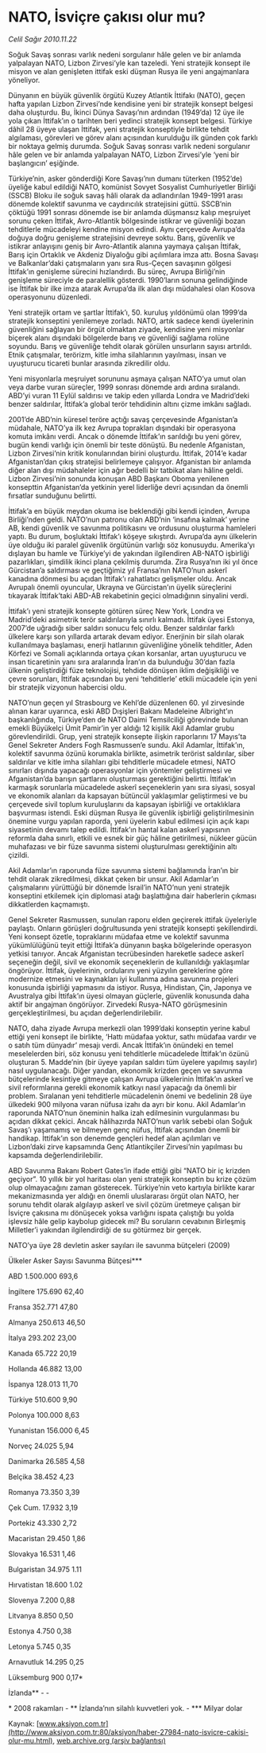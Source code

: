 # NATO, İsviçre çakısı olur mu?

*Celil Sağır 2010.11.22*

<font class="agenda2NewsSpot">
 Soğuk Savaş sonrası varlık nedeni sorgulanır hâle gelen ve bir anlamda yalpalayan NATO, Lizbon Zirvesi’yle kan tazeledi. Yeni stratejik konsept ile misyon ve alan genişleten ittifak eski düşman Rusya ile yeni angajmanlara yöneliyor.
</font>
<font class="newsDetail">
 <p>
  <p class="MsoNormal">
   Dünyanın en büyük güvenlik örgütü Kuzey Atlantik İttifakı (NATO), geçen hafta yapılan Lizbon Zirvesi’nde kendisine yeni bir stratejik konsept belgesi daha oluşturdu. Bu, İkinci Dünya Savaşı’nın ardından (1949’da) 12 üye ile yola çıkan İttifak’ın o tarihten beri yedinci stratejik konsept belgesi. Türkiye dâhil 28 üyeye ulaşan İttifak, yeni stratejik konseptiyle birlikte tehdit algılaması, görevleri ve görev alanı açısından kurulduğu ilk günden çok farklı bir noktaya gelmiş durumda. Soğuk Savaş sonrası varlık nedeni sorgulanır hâle gelen ve bir anlamda yalpalayan NATO, Lizbon Zirvesi’yle ‘yeni bir başlangıcın’ eşiğinde.
  </p>
  <p class="MsoNormal">
   Türkiye’nin, asker gönderdiği Kore Savaşı’nın dumanı tüterken (1952’de) üyeliğe kabul edildiği NATO, komünist Sovyet Sosyalist Cumhuriyetler Birliği (SSCB) Bloku ile soğuk savaş hâli olarak da adlandırılan 1949-1991 arası dönemde kolektif savunma ve caydırıcılık stratejisini güttü. SSCB’nin çöktüğü 1991 sonrası dönemde ise bir anlamda düşmansız kalıp meşruiyet sorunu çeken İttifak, Avro-Atlantik bölgesinde istikrar ve güvenliği bozan tehditlerle mücadeleyi kendine misyon edindi. Aynı çerçevede Avrupa’da doğuya doğru genişleme stratejisini devreye soktu. Barış, güvenlik ve istikrar anlayışını geniş bir Avro-Atlantik alanına yaymaya çalışan İttifak, Barış için Ortaklık ve Akdeniz Diyaloğu gibi açılımlara imza attı. Bosna Savaşı ve Balkanlar’daki çatışmaların yanı sıra Rus-Çeçen savaşının gölgesi İttifak’ın genişleme sürecini hızlandırdı. Bu süreç, Avrupa Birliği’nin genişleme süreciyle de paralellik gösterdi. 1990’ların sonuna gelindiğinde ise İttifak bir ilke imza atarak Avrupa’da ilk alan dışı müdahalesi olan Kosova operasyonunu düzenledi.
  </p>
  <p class="MsoNormal">
   Yeni stratejik ortam ve şartlar İttifak’ı, 50. kuruluş yıldönümü olan 1999’da stratejik konseptini yenilemeye zorladı. NATO, artık sadece kendi üyelerinin güvenliğini sağlayan bir örgüt olmaktan ziyade, kendisine yeni misyonlar biçerek alanı dışındaki bölgelerde barış ve güvenliği sağlama rolüne soyundu. Barış ve güvenliğe tehdit olarak görülen unsurların sayısı artırıldı. Etnik çatışmalar, terörizm, kitle imha silahlarının yayılması, insan ve uyuşturucu ticareti bunlar arasında zikredilir oldu.
  </p>
  <p class="MsoNormal">
   Yeni misyonlarla meşruiyet sorununu aşmaya çalışan NATO’ya umut olan veya darbe vuran süreçler, 1999 sonrası dönemde ardı ardına sıralandı. ABD’yi vuran 11 Eylül saldırısı ve takip eden yıllarda Londra ve Madrid’deki benzer saldırılar, İttifak’a global terör tehdidinin altını çizme imkânı sağladı.
  </p>
  <p class="MsoNormal">
   2001’de ABD’nin küresel teröre açtığı savaş çerçevesinde Afganistan’a müdahale, NATO’ya ilk kez Avrupa toprakları dışındaki bir operasyona komuta imkânı verdi. Ancak o dönemde İttifak’ın sarıldığı bu yeni görev, bugün kendi varlığı için önemli bir teste dönüştü. Bu nedenle Afganistan, Lizbon Zirvesi’nin kritik konularından birini oluşturdu. İttifak, 2014’e kadar Afganistan’dan çıkış stratejisi belirlemeye çalışıyor. Afganistan bir anlamda diğer alan dışı müdahaleler için ağır bedelli bir tatbikat alanı hâline geldi. Lizbon Zirvesi’nin sonunda konuşan ABD Başkanı Oboma yenilenen konsepttin Afganistan’da yetkinin yerel liderliğe devri açısından da önemli fırsatlar sunduğunu belirtti.
   <span>
   </span>
  </p>
  <p class="MsoNormal">
   İttifak’a en büyük meydan okuma ise beklendiği gibi kendi içinden, Avrupa Birliği’nden geldi. NATO’nun patronu olan ABD’nin ‘insafına kalmak’ yerine AB, kendi güvenlik ve savunma politikasını ve ordusunu oluşturma hamleleri yaptı. Bu durum, boşluktaki İttifak’ı köşeye sıkıştırdı. Avrupa’da aynı ülkelerin üye olduğu iki paralel güvenlik örgütünün varlığı söz konusuydu. Amerika’yı dışlayan bu hamle ve Türkiye’yi de yakından ilgilendiren AB-NATO işbirliği pazarlıkları, şimdilik ikinci plana çekilmiş durumda. Zira Rusya’nın iki yıl önce Gürcistan’a saldırması ve geçtiğimiz yıl Fransa’nın NATO’nun askerî kanadına dönmesi bu açıdan İttifak’ı rahatlatıcı gelişmeler oldu. Ancak Avrupalı önemli oyuncular, Ukrayna ve Gürcistan’ın üyelik süreçlerini tıkayarak İttifak’taki ABD-AB rekabetinin geçici olmadığının sinyalini verdi.
  </p>
  <p class="MsoNormal">
   İttifak’ı yeni stratejik konsepte götüren süreç New York, Londra ve Madrid’deki asimetrik terör saldırılarıyla sınırlı kalmadı. İttifak üyesi Estonya, 2007’de uğradığı siber saldırı sonucu felç oldu. Benzer saldırılar farklı ülkelere karşı son yıllarda artarak devam ediyor. Enerjinin bir silah olarak kullanılmaya başlaması, enerji hatlarının güvenliğine yönelik tehditler, Aden Körfezi ve Somali açıklarında ortaya çıkan korsanlar, artan uyuşturucu ve insan ticaretinin yanı sıra aralarında İran’ın da bulunduğu 30’dan fazla ülkenin geliştirdiği füze teknolojisi, tehdide dönüşen iklim değişikliği ve çevre sorunları, İttifak açısından bu yeni ‘tehditlerle’ etkili mücadele için yeni bir stratejik vizyonun habercisi oldu.
  </p>
  <p class="MsoNormal">
   NATO’nun geçen yıl Strasbourg ve Kehl’de düzenlenen 60. yıl zirvesinde alınan karar uyarınca, eski ABD Dışişleri Bakanı Madeleine Albright’ın başkanlığında, Türkiye’den de NATO Daimi Temsilciliği görevinde bulunan emekli Büyükelçi Ümit Pamir’in yer aldığı 12 kişilik Akil Adamlar grubu görevlendirildi. Grup, yeni stratejik konsepte ilişkin raporlarını 17 Mayıs’ta Genel Sekreter Anders Fogh Rasmussen’e sundu. Akil Adamlar, İttifak’ın, kolektif savunma özünü korumakla birlikte, asimetrik terörist saldırılar, siber saldırılar ve kitle imha silahları gibi tehditlerle mücadele etmesi, NATO sınırları dışında yapacağı operasyonlar için yöntemler geliştirmesi ve Afganistan’da barışın şartlarını oluşturması gerektiğini belirtti. İttifak’ın karmaşık sorunlarla mücadelede askerî seçeneklerin yanı sıra siyasi, sosyal ve ekonomik alanları da kapsayan bütüncül yaklaşımlar geliştirmesi ve bu çerçevede sivil toplum kuruluşlarını da kapsayan işbirliği ve ortaklıklara başvurması istendi. Eski düşman Rusya ile güvenlik işbirliği geliştirilmesinin önemine vurgu yapılan raporda, yeni üyelerin kabul edilmesi için açık kapı siyasetinin devamı talep edildi. İttifak’ın hantal kalan askerî yapısının reformla daha sınırlı, etkili ve esnek bir güç hâline getirilmesi, nükleer gücün muhafazası ve bir füze savunma sistemi oluşturulması gerektiğinin altı çizildi.
   <span>
   </span>
  </p>
  <p class="MsoNormal">
   Akil Adamlar’ın raporunda füze savunma sistemi bağlamında İran’ın bir tehdit olarak zikredilmesi, dikkat çeken bir unsur. Akil Adamlar’ın çalışmalarını yürüttüğü bir dönemde İsrail’in NATO’nun yeni stratejik konseptini etkilemek için diplomasi atağı başlattığına dair haberlerin çıkması dikkatlerden kaçmamıştı.
  </p>
  <p class="MsoNormal">
   Genel Sekreter Rasmussen, sunulan raporu elden geçirerek ittifak üyeleriyle paylaştı. Onların görüşleri doğrultusunda yeni stratejik konsepti şekillendirdi. Yeni konsept özetle, topraklarını müdafaa etme ve kolektif savunma yükümlülüğünü teyit ettiği İttifak’a dünyanın başka bölgelerinde operasyon yetkisi tanıyor. Ancak Afganistan tecrübesinden hareketle sadece askerî seçeneğin değil, sivil ve ekonomik seçeneklerin de kullanıldığı yaklaşımlar öngörüyor. İttifak, üyelerinin, ordularını yeni yüzyılın gereklerine göre modernize etmesini ve kaynakları iyi kullanma adına savunma projeleri konusunda işbirliği yapmasını da istiyor. Rusya, Hindistan, Çin, Japonya ve Avustralya gibi İttifak’ın üyesi olmayan güçlerle, güvenlik konusunda daha aktif bir angajman öngörüyor. Zirvedeki Rusya-NATO görüşmesinin gerçekleştirilmesi, bu açıdan değerlendirilebilir.
  </p>
  <p class="MsoNormal">
   NATO, daha ziyade Avrupa merkezli olan 1999’daki konseptin yerine kabul ettiği yeni konsept ile birlikte, ‘Hattı müdafaa yoktur, sathı müdafaa vardır ve o satıh tüm dünyadır’ mesajı verdi. Ancak İttifak’ın önündeki en temel meselelerden biri, söz konusu yeni tehditlerle mücadelede İttifak’ın özünü oluşturan 5. Madde’nin (bir üyeye yapılan saldırı tüm üyelere yapılmış sayılır) nasıl uygulanacağı. Diğer yandan, ekonomik krizden geçen ve savunma bütçelerinde kesintiye gitmeye çalışan Avrupa ülkelerinin İttifak’ın askerî ve sivil reformlarına gerekli ekonomik katkıyı nasıl yapacağı da önemli bir problem. Sıralanan yeni tehditlerle mücadelenin önemi ve bedelinin 28 üye ülkedeki 900 milyona varan nüfusa izahı da ayrı bir konu. Akil Adamlar’ın raporunda NATO’nun öneminin halka izah edilmesinin vurgulanması bu açıdan dikkat çekici. Ancak hâlihazırda NATO’nun varlık sebebi olan Soğuk Savaş’ı yaşamamış ve bilmeyen genç nüfus, İttifak açısından önemli bir handikap. İttifak’ın son denemde gençleri hedef alan açılımları ve Lizbon’daki zirve kapsamında Genç Atlantikçiler Zirvesi’nin yapılması bu kapsamda değerlendirilebilir.
  </p>
  <p class="MsoNormal">
   ABD Savunma Bakanı Robert Gates’in ifade ettiği gibi “NATO bir iç krizden geçiyor”.
   <span>
   </span>
   10 yıllık bir yol haritası olan yeni stratejik konseptin bu krize çözüm olup olmayacağını zaman gösterecek. Türkiye’nin veto kartıyla birlikte karar mekanizmasında yer aldığı en önemli uluslararası örgüt olan NATO, her sorunu tehdit olarak algılayıp askerî ve sivil çözüm üretmeye çalışan bir İsviçre çakısına mı dönüşecek yoksa varlığını ispata çalıştığı bu yolda işlevsiz hâle gelip kaybolup gidecek mi? Bu soruların cevabının Birleşmiş Milletler’i yakından ilgilendirdiği de su götürmez bir gerçek.
  </p>
  <p class="MsoNormal">
  </p>
  <p class="MsoNormal">
  </p>
  <p class="MsoNormal">
   NATO’ya üye 28 devletin asker sayıları ile savunma bütçeleri (2009)
  </p>
  <p class="MsoNormal">
   <span>
   </span>
  </p>
  <p class="MsoNormal">
   <span>
   </span>
   Ülkeler
   <span>
   </span>
   Asker
   <span>
   </span>
   Sayısı
   <span>
   </span>
   Savunma Bütçesi***
  </p>
  <p class="MsoNormal">
  </p>
  <p class="MsoNormal">
   <span>
   </span>
   ABD
   <span>
   </span>
   <span>
   </span>
   1.500.000
   <span>
   </span>
   693,6
  </p>
  <p class="MsoNormal">
   <span>
   </span>
   İngiltere
   <span>
   </span>
   175.690
   <span>
   </span>
   62,40
  </p>
  <p class="MsoNormal">
   <span>
   </span>
   Fransa
   <span>
   </span>
   <span>
   </span>
   352.771
   <span>
   </span>
   47,80
  </p>
  <p class="MsoNormal">
   <span>
   </span>
   Almanya
   <span>
   </span>
   250.613
   <span>
   </span>
   46,50
  </p>
  <p class="MsoNormal">
   <span>
   </span>
   İtalya
   <span>
   </span>
   <span>
   </span>
   293.202
   <span>
   </span>
   23,00
  </p>
  <p class="MsoNormal">
   <span>
   </span>
   Kanada
   <span>
   </span>
   65.722
   <span>
   </span>
   <span>
   </span>
   20,19
  </p>
  <p class="MsoNormal">
   <span>
   </span>
   Hollanda
   <span>
   </span>
   46.882
   <span>
   </span>
   <span>
   </span>
   13,00
  </p>
  <p class="MsoNormal">
   <span>
   </span>
   İspanya
   <span>
   </span>
   128.013
   <span>
   </span>
   11,70
  </p>
  <p class="MsoNormal">
   <span>
   </span>
   Türkiye
   <span>
   </span>
   510.600
   <span>
   </span>
   9,90
  </p>
  <p class="MsoNormal">
   <span>
   </span>
   Polonya
   <span>
   </span>
   100.000
   <span>
   </span>
   8,63
  </p>
  <p class="MsoNormal">
   <span>
   </span>
   Yunanistan
   <span>
   </span>
   156.000
   <span>
   </span>
   6,45
  </p>
  <p class="MsoNormal">
   <span>
   </span>
   Norveç
   <span>
   </span>
   <span>
   </span>
   24.025
   <span>
   </span>
   <span>
   </span>
   5,94
  </p>
  <p class="MsoNormal">
   <span>
   </span>
   Danimarka
   <span>
   </span>
   26.585
   <span>
   </span>
   <span>
   </span>
   4,58
  </p>
  <p class="MsoNormal">
   <span>
   </span>
   Belçika
   <span>
   </span>
   38.452
   <span>
   </span>
   <span>
   </span>
   4,23
  </p>
  <p class="MsoNormal">
   <span>
   </span>
   Romanya
   <span>
   </span>
   73.350
   <span>
   </span>
   <span>
   </span>
   3,39
  </p>
  <p class="MsoNormal">
   <span>
   </span>
   Çek Cum.
   <span>
   </span>
   17.932
   <span>
   </span>
   <span>
   </span>
   3,19
  </p>
  <p class="MsoNormal">
   <span>
   </span>
   Portekiz
   <span>
   </span>
   43.330
   <span>
   </span>
   <span>
   </span>
   2,72
  </p>
  <p class="MsoNormal">
   <span>
   </span>
   Macaristan
   <span>
   </span>
   29.450
   <span>
   </span>
   <span>
   </span>
   1,86
  </p>
  <p class="MsoNormal">
   <span>
   </span>
   Slovakya
   <span>
   </span>
   16.531
   <span>
   </span>
   <span>
   </span>
   1,46
  </p>
  <p class="MsoNormal">
   <span>
   </span>
   Bulgaristan
   <span>
   </span>
   34.975
   <span>
   </span>
   <span>
   </span>
   1.11
  </p>
  <p class="MsoNormal">
   <span>
   </span>
   Hırvatistan
   <span>
   </span>
   18.600
   <span>
   </span>
   <span>
   </span>
   1.02
  </p>
  <p class="MsoNormal">
   <span>
   </span>
   Slovenya
   <span>
   </span>
   7.200
   <span>
   </span>
   <span>
   </span>
   0,88
  </p>
  <p class="MsoNormal">
   <span>
   </span>
   Litvanya
   <span>
   </span>
   8.850
   <span>
   </span>
   <span>
   </span>
   0,50
  </p>
  <p class="MsoNormal">
   <span>
   </span>
   Estonya
   <span>
   </span>
   4.750
   <span>
   </span>
   <span>
   </span>
   0,38
  </p>
  <p class="MsoNormal">
   <span>
   </span>
   Letonya
   <span>
   </span>
   5.745
   <span>
   </span>
   <span>
   </span>
   0,35
  </p>
  <p class="MsoNormal">
   <span>
   </span>
   Arnavutluk
   <span>
   </span>
   14.295
   <span>
   </span>
   <span>
   </span>
   0,25
  </p>
  <p class="MsoNormal">
   <span>
   </span>
   Lüksemburg
   <span>
   </span>
   900
   <span>
   </span>
   <span>
   </span>
   0,17*
  </p>
  <p class="MsoNormal">
   <span>
   </span>
   İzlanda**
   <span>
   </span>
   -
   <span>
   </span>
   <span>
   </span>
   -
  </p>
  <p class="MsoNormal">
   <span>
   </span>
   * 2008 rakamları - ** İzlanda’nın silahlı kuvvetleri yok. - *** Milyar dolar
  </p>
 </p>
</font>

Kaynak: [www.aksiyon.com.tr](http://www.aksiyon.com.tr:80/aksiyon/haber-27984-nato-isvicre-cakisi-olur-mu.html), [web.archive.org (arşiv bağlantısı)](http://web.archive.org/web/20101127190420/http://www.aksiyon.com.tr:80/aksiyon/haber-27984-nato-isvicre-cakisi-olur-mu.html)
